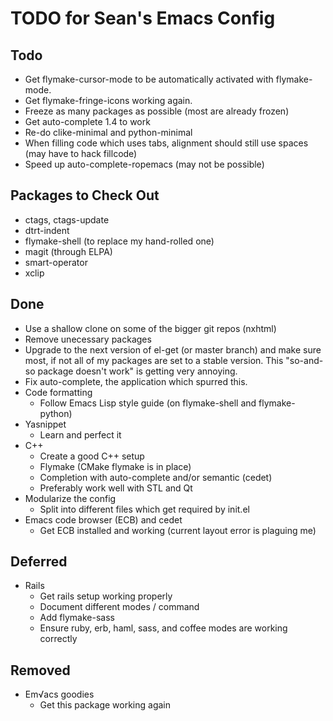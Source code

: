 TODO for Sean's Emacs Config
============================

Todo
----

* Get flymake-cursor-mode to be automatically activated with flymake-mode.
* Get flymake-fringe-icons working again.
* Freeze as many packages as possible (most are already frozen)
* Get auto-complete 1.4 to work
* Re-do clike-minimal and python-minimal
* When filling code which uses tabs, alignment should still use spaces (may have
  to hack fillcode)
* Speed up auto-complete-ropemacs (may not be possible)

Packages to Check Out
---------------------

* ctags, ctags-update
* dtrt-indent
* flymake-shell (to replace my hand-rolled one)
* magit (through ELPA)
* smart-operator
* xclip

Done
----

* Use a shallow clone on some of the bigger git repos (nxhtml)
* Remove unecessary packages
* Upgrade to the next version of el-get (or master branch) and make sure most,
  if not all of my packages are set to a stable version. This "so-and-so package
  doesn't work" is getting very annoying.
* Fix auto-complete, the application which spurred this.
* Code formatting
	* Follow Emacs Lisp style guide (on flymake-shell and flymake-python)
* Yasnippet
	* Learn and perfect it
* C++
	* Create a good C++ setup
	* Flymake (CMake flymake is in place)
	* Completion with auto-complete and/or semantic (cedet)
	* Preferably work well with STL and Qt
* Modularize the config
    * Split into different files which get required by init.el
* Emacs code browser (ECB) and cedet
    * Get ECB installed and working (current layout error is plaguing me)

Deferred
--------

* Rails
	* Get rails setup working properly
	* Document different modes / command
	* Add flymake-sass
	* Ensure ruby, erb, haml, sass, and coffee modes are working correctly

Removed
-------

* Em√acs goodies
	* Get this package working again
